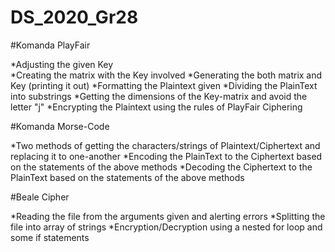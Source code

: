 # DS_2020_Gr28

#Komanda PlayFair

*Adjusting the given Key                                                                                             
*Creating the matrix with the Key involved
*Generating the both matrix and Key (printing it out)
*Formatting the Plaintext given
*Dividing the PlainText into substrings
*Getting the dimensions of the Key-matrix and avoid the letter "j"
*Encrypting the Plaintext using the rules of PlayFair Ciphering 

#Komanda Morse-Code

*Two methods of getting the characters/strings of Plaintext/Ciphertext and replacing it to one-another
*Encoding the PlainText to the Ciphertext based on the statements of the above methods 
*Decoding the Ciphertext to the PlainText based on the statements of the above methods

#Beale Cipher

*Reading the file from the arguments given and alerting errors
*Splitting the file into array of strings
*Encryption/Decryption using a nested for loop and some if statements  

